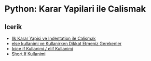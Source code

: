 # Python: Karar Yapilari ile Calismak

## Icerik
- [Ilk Karar Yapisi ve Indentation ile Calismak](001-Ilk-Karar-Yapisi-ve-Indentation-ile-Calismak.py)
- [else kullanimi ve Kullanirken Dikkat Etmeniz Gerekenler](002-else-Kullanimi-ve-Kullanirken-Dikkat-Etmeniz-Gerekenler.py)
- [Icice if Kullanimi / elif Kullanimi](003-IcIce-If-Kullanimi-ve-elif-Kullanimi.py)
- [Short If Kullanimi](004-Short-if-Kullanimi.py)

